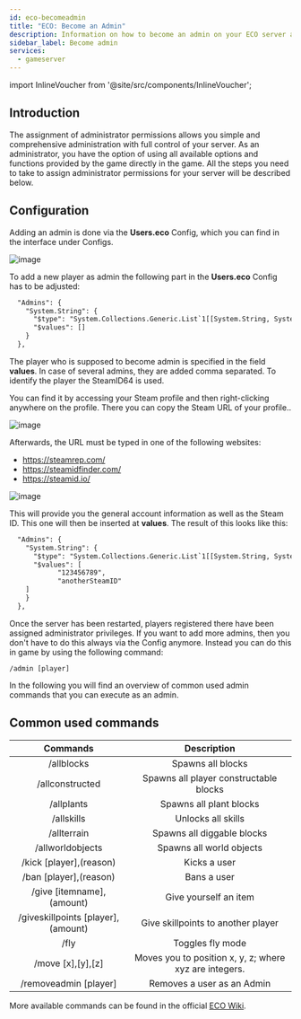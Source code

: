 ```yaml
---
id: eco-becomeadmin
title: "ECO: Become an Admin"
description: Information on how to become an admin on your ECO server at ZAP-Hosting - ZAP-Hosting.com documentation
sidebar_label: Become admin
services:
  - gameserver
---
```


import InlineVoucher from '@site/src/components/InlineVoucher';

## Introduction
The assignment of administrator permissions allows you simple and comprehensive administration with full control of your server. As an administrator, you have the option of using all available options and functions provided by the game directly in the game. All the steps you need to take to assign administrator permissions for your server will be described below. 
<InlineVoucher />

## Configuration
Adding an admin is done via the **Users.eco** Config, which you can find in the interface under Configs.

![image](https://user-images.githubusercontent.com/26007280/189889438-9fff284d-0b0b-40bd-ac00-27adc646de55.png)



To add a new player as admin the following part in the **Users.eco** Config has to be adjusted:

```xml
  "Admins": {
    "System.String": {
      "$type": "System.Collections.Generic.List`1[[System.String, System.Private.CoreLib]], System.Private.CoreLib",
      "$values": []
    }
  },
```



The player who is supposed to become admin is specified in the field **values**. In case of several admins, they are added comma separated. To identify the player the SteamID64 is used. 

You can find it by accessing your Steam profile and then right-clicking anywhere on the profile. There you can copy the Steam URL of your profile..

![image](https://user-images.githubusercontent.com/26007280/189889469-1cd77a81-dd16-46ad-957b-74eb8f8ce9fc.png)



Afterwards, the URL must be typed in one of the following websites:

- https://steamrep.com/
- https://steamidfinder.com/
- https://steamid.io/

![image](https://user-images.githubusercontent.com/26007280/189889486-e9c03aa9-6a98-4dad-94f7-f22ea9ab0ea4.png)



This will provide you the general account information as well as the Steam ID.  This one will then be inserted at **values**. The result of this looks like this:

```xml
  "Admins": {
    "System.String": {
      "$type": "System.Collections.Generic.List`1[[System.String, System.Private.CoreLib]], System.Private.CoreLib",
      "$values": [
			"123456789",
			"anotherSteamID"
	]
    }
  },
```



Once the server has been restarted, players registered there have been assigned administrator privileges. If you want to add more admins, then you don't have to do this always via the Config anymore. Instead you can do this in game by using the following command:

```
/admin [player]
```



In the following you will find an overview of common used admin commands that you can execute as an admin.



## Common used commands

|              Commands              |                      Description                       |
| :--------------------------------: | :----------------------------------------------------: |
|             /allblocks             |                   Spawns all blocks                    |
|          /allconstructed           |         Spawns all player constructable blocks         |
|             /allplants             |                Spawns all plant blocks                 |
|             /allskills             |                   Unlocks all skills                   |
|            /allterrain             |               Spawns all diggable blocks               |
|          /allworldobjects          |                Spawns all world objects                |
|      /kick [player],(reason)       |                      Kicks a user                      |
|       /ban [player],(reason)       |                      Bans a user                       |
|     /give [itemname],(amount)      |                 Give yourself an item                  |
| /giveskillpoints [player],(amount) |           Give skillpoints to another player           |
|                /fly                |                    Toggles fly mode                    |
|         /move [x],[y],[z]          | Moves you to position x, y, z; where xyz are integers. |
|       /removeadmin [player]        |               Removes a user as an Admin               |

More available commands can be found in the official [ECO Wiki](https://eco.gamepedia.com/Chat_Commands).

